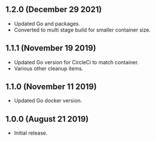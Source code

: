 ## 1.2.0 (December 29 2021)

* Updated Go and packages.
* Converted to multi stage build for smaller container size.

## 1.1.1 (November 19 2019)

* Updated Go version for CircleCi to match container.
* Various other cleanup items.

## 1.1.0 (November 11 2019)

* Updated Go docker version.

## 1.0.0 (August 21 2019)

* Initial release.
